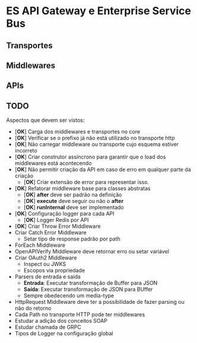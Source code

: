# ES API Gateway e Enterprise Service Bus

## Transportes

## Middlewares

## APIs

## TODO

Aspectos que devem ser vistos:

- [**OK**] Carga dos middlewares e transportes no core
- [**OK**] Verificar se o prefixo já não está utilizado no transporte http
- [**OK**] Não carregar middleware ou transporte cujo esquema estiver incorreto
- [**OK**] Criar construtor assíncrono para garantir que o load dos middlewares está acontecendo
- [**OK**] Não permitir criação da API em caso de erro em qualquer parte da criação
  - [**OK**] Criar extensão de error para representar isso.
- [**OK**] Refatorar middleware base para classes abstratas
  - [**OK**] **after** deve ser padrão na definição
  - [**OK**] **execute** deve seguir ou não o **after**
  - [**OK**] **runInternal** deve ser implementado
- [**OK**] Configuração logger para cada API
  - [**OK**] Logger Redis por API
- [**OK**] Criar Throw Error Middleware
- Criar Catch Error Middleware
  - Setar tipo de response padrão por path
- ForEach Middleware
- OpenAPIVerify Middleware deve retornar erro ou setar variável
- Criar OAuth2 Middleware
  - Inspect ou JWKS
  - Escopos via propriedade
- Parsers de entrada e saída
  - **Entrada**: Executar transformação de Buffer para JSON
  - **Saída**: Executar transformação de JSON para BUffer
  - Sempre obedecendo um media-type
- HttpRequest Middleware deve ter a possibilidade de fazer parsing ou não do retorno
- Cada Path no transporte HTTP pode ter middlewares
- Estudar a adição dos conceitos SOAP
- Estudar chamada de GRPC
- Tipos de Logger na configuração global

